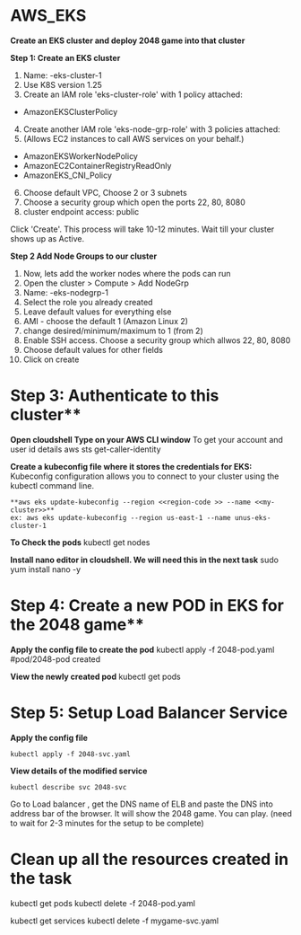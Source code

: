 # AWS_EKS

**Create an EKS cluster and deploy 2048 game into that cluster**

**Step 1: Create an EKS cluster**


1.	Name: <yourname>-eks-cluster-1
2.	Use K8S version 1.25
3.	Create an IAM role 'eks-cluster-role' with 1 policy attached:
-	 AmazonEKSClusterPolicy
4.	Create another IAM role 'eks-node-grp-role' with 3 policies attached: 
5.	(Allows EC2 instances to call AWS services on your behalf.)
-	AmazonEKSWorkerNodePolicy
-	AmazonEC2ContainerRegistryReadOnly
-	AmazonEKS_CNI_Policy
6.	Choose default VPC, Choose 2 or 3 subnets
7.	Choose a security group which open the ports 22, 80, 8080
8.	cluster endpoint access: public

Click 'Create'. This process will take 10-12 minutes. Wait till your cluster shows up as Active. 


**Step 2 Add Node Groups to our cluster**

1.	Now, lets add the worker nodes where the pods can run
2.	Open the cluster > Compute > Add NodeGrp
3.	Name: <yourname>-eks-nodegrp-1 
4.	Select the role you already created
5.	Leave default values for everything else
6.	AMI - choose the default 1 (Amazon Linux 2)
7.	change desired/minimum/maximum to 1 (from 2)
8.	Enable SSH access. Choose a security group which allwos 22, 80, 8080
9.	Choose default values for other fields 
10.	Click on create



# Step 3: Authenticate to this cluster**


**Open cloudshell Type on your AWS CLI window**
To get your account and user id details
    aws sts get-caller-identity


**Create a  kubeconfig file where it stores the credentials for EKS:**
Kubeconfig configuration allows you to connect to your cluster using the kubectl command line.

    **aws eks update-kubeconfig --region <<region-code >> --name <<my-cluster>>**
    ex: aws eks update-kubeconfig --region us-east-1 --name unus-eks-cluster-1 


**To Check the pods**
    kubectl get nodes

**Install nano editor in cloudshell. We will need this in the next task**
    sudo yum install nano -y



# Step 4: Create a new POD in EKS for the 2048 game**

**Apply the config file to create the pod**
    kubectl apply -f 2048-pod.yaml
    #pod/2048-pod created

 **View the newly created pod**
    kubectl get pods


# Step 5: Setup Load Balancer Service


**Apply the config file**

    kubectl apply -f 2048-svc.yaml

**View details of the modified service**

    kubectl describe svc 2048-svc


Go to Load balancer , get the DNS name of ELB and paste the DNS into address bar of the browser.
It will show the 2048 game. You can play. (need to wait for 2-3 minutes for the setup to be complete)



# Clean up all the resources created in the task

kubectl get pods
kubectl delete -f 2048-pod.yaml

kubectl get services
kubectl delete -f mygame-svc.yaml




